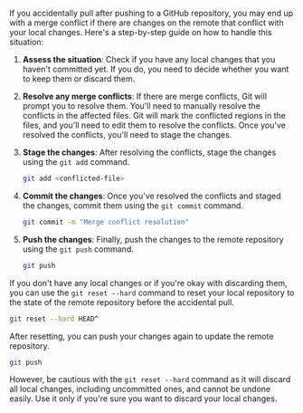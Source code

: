
If you accidentally pull after pushing to a GitHub repository, you may end up with a merge conflict if there are changes on the remote that conflict with your local changes. Here's a step-by-step guide on how to handle this situation:

1. **Assess the situation**: Check if you have any local changes that you haven't committed yet. If you do, you need to decide whether you want to keep them or discard them.

2. **Resolve any merge conflicts**: If there are merge conflicts, Git will prompt you to resolve them. You'll need to manually resolve the conflicts in the affected files. Git will mark the conflicted regions in the files, and you'll need to edit them to resolve the conflicts. Once you've resolved the conflicts, you'll need to stage the changes.

3. **Stage the changes**: After resolving the conflicts, stage the changes using the `git add` command.

   ```bash
   git add <conflicted-file>
   ```

4. **Commit the changes**: Once you've resolved the conflicts and staged the changes, commit them using the `git commit` command.

   ```bash
   git commit -m "Merge conflict resolution"
   ```

5. **Push the changes**: Finally, push the changes to the remote repository using the `git push` command.

   ```bash
   git push
   ```

If you don't have any local changes or if you're okay with discarding them, you can use the `git reset --hard` command to reset your local repository to the state of the remote repository before the accidental pull.

```bash
git reset --hard HEAD^
```

After resetting, you can push your changes again to update the remote repository.

```bash
git push
```

However, be cautious with the `git reset --hard` command as it will discard all local changes, including uncommitted ones, and cannot be undone easily. Use it only if you're sure you want to discard your local changes.